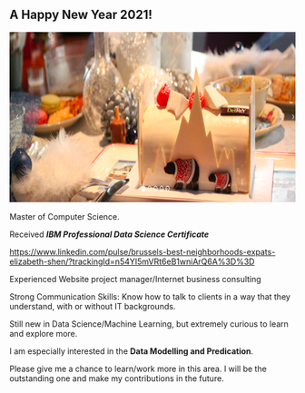## A Happy New Year 2021!
<!--
**elizabethshen/elizabethshen** is a ✨ _special_ ✨ repository because its `README.md` (this file) appears on your GitHub profile.

Here are some ideas to get you started:

- 🔭 I’m currently working on ...
- 🌱 I’m currently learning ...
- 👯 I’m looking to collaborate on ...
- 🤔 I’m looking for help with ...
- 💬 Ask me about ...
- 📫 How to reach me: ...
- 😄 Pronouns: ...
- ⚡ Fun fact: ...
-->

<img src="pics/happynewyear_Derley.png" width="1200" height="300"/><br>

Master of Computer Science.<br>

Received ***IBM Professional Data Science Certificate***<br>

https://www.linkedin.com/pulse/brussels-best-neighborhoods-expats-elizabeth-shen/?trackingId=n54YI5mVRt6eB1wniArQ6A%3D%3D <br>

Experienced Website project manager/Internet business consulting<br>

Strong Communication Skills: Know how to talk to clients in a way that they understand, with or without IT backgrounds.<br>

Still new in Data Science/Machine Learning, but extremely curious to learn and explore more. <br>

I am especially interested in the **Data Modelling and Predication**. <br>

Please give me a chance to learn/work more in this area. I will be the outstanding one and make my contributions in the future. <br>
